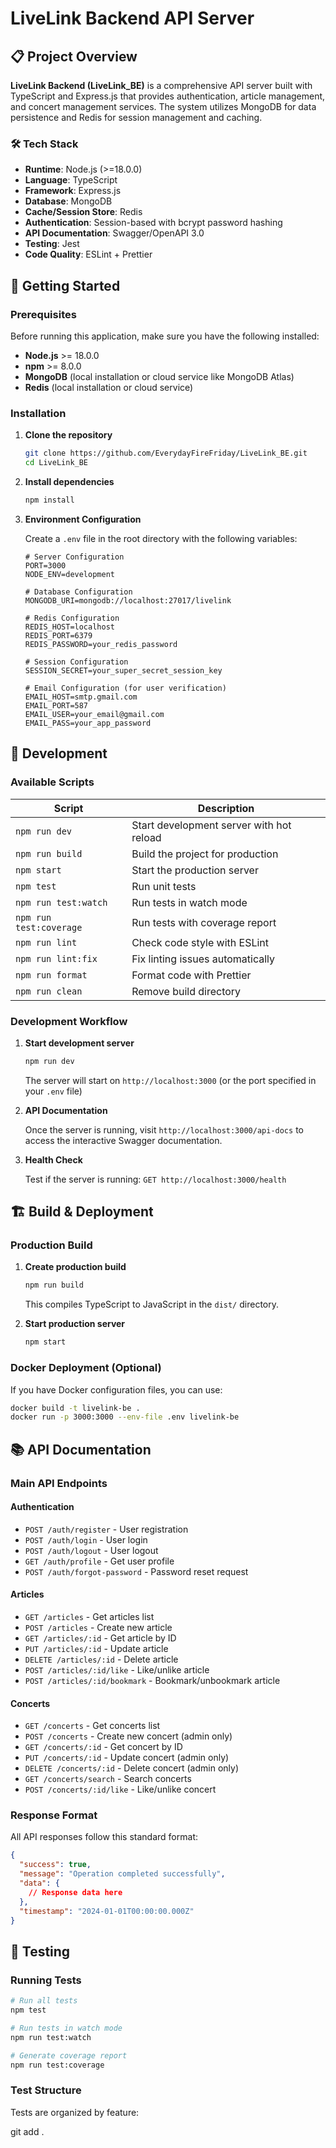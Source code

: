 # LiveLink Backend API Server

## 📋 Project Overview

**LiveLink Backend (LiveLink_BE)** is a comprehensive API server built with TypeScript and Express.js that provides authentication, article management, and concert management services. The system utilizes MongoDB for data persistence and Redis for session management and caching.

### 🛠 Tech Stack

- **Runtime**: Node.js (>=18.0.0)
- **Language**: TypeScript
- **Framework**: Express.js
- **Database**: MongoDB
- **Cache/Session Store**: Redis
- **Authentication**: Session-based with bcrypt password hashing
- **API Documentation**: Swagger/OpenAPI 3.0
- **Testing**: Jest
- **Code Quality**: ESLint + Prettier

## 🚀 Getting Started

### Prerequisites

Before running this application, make sure you have the following installed:

- **Node.js** >= 18.0.0
- **npm** >= 8.0.0
- **MongoDB** (local installation or cloud service like MongoDB Atlas)
- **Redis** (local installation or cloud service)

### Installation

1. **Clone the repository**
   ```bash
   git clone https://github.com/EverydayFireFriday/LiveLink_BE.git
   cd LiveLink_BE
   ```

2. **Install dependencies**
   ```bash
   npm install
   ```

3. **Environment Configuration**
   
   Create a `.env` file in the root directory with the following variables:
   ```env
   # Server Configuration
   PORT=3000
   NODE_ENV=development

   # Database Configuration
   MONGODB_URI=mongodb://localhost:27017/livelink

   # Redis Configuration
   REDIS_HOST=localhost
   REDIS_PORT=6379
   REDIS_PASSWORD=your_redis_password

   # Session Configuration
   SESSION_SECRET=your_super_secret_session_key

   # Email Configuration (for user verification)
   EMAIL_HOST=smtp.gmail.com
   EMAIL_PORT=587
   EMAIL_USER=your_email@gmail.com
   EMAIL_PASS=your_app_password
   ```

## 🔧 Development

### Available Scripts

| Script | Description |
|--------|-------------|
| `npm run dev` | Start development server with hot reload |
| `npm run build` | Build the project for production |
| `npm start` | Start the production server |
| `npm test` | Run unit tests |
| `npm run test:watch` | Run tests in watch mode |
| `npm run test:coverage` | Run tests with coverage report |
| `npm run lint` | Check code style with ESLint |
| `npm run lint:fix` | Fix linting issues automatically |
| `npm run format` | Format code with Prettier |
| `npm run clean` | Remove build directory |

### Development Workflow

1. **Start development server**
   ```bash
   npm run dev
   ```
   The server will start on `http://localhost:3000` (or the port specified in your `.env` file)

2. **API Documentation**
   
   Once the server is running, visit `http://localhost:3000/api-docs` to access the interactive Swagger documentation.

3. **Health Check**
   
   Test if the server is running: `GET http://localhost:3000/health`

## 🏗 Build & Deployment

### Production Build

1. **Create production build**
   ```bash
   npm run build
   ```
   This compiles TypeScript to JavaScript in the `dist/` directory.

2. **Start production server**
   ```bash
   npm start
   ```

### Docker Deployment (Optional)

If you have Docker configuration files, you can use:
```bash
docker build -t livelink-be .
docker run -p 3000:3000 --env-file .env livelink-be
```

## 📚 API Documentation

### Main API Endpoints

#### Authentication
- `POST /auth/register` - User registration
- `POST /auth/login` - User login
- `POST /auth/logout` - User logout
- `GET /auth/profile` - Get user profile
- `POST /auth/forgot-password` - Password reset request

#### Articles
- `GET /articles` - Get articles list
- `POST /articles` - Create new article
- `GET /articles/:id` - Get article by ID
- `PUT /articles/:id` - Update article
- `DELETE /articles/:id` - Delete article
- `POST /articles/:id/like` - Like/unlike article
- `POST /articles/:id/bookmark` - Bookmark/unbookmark article

#### Concerts
- `GET /concerts` - Get concerts list
- `POST /concerts` - Create new concert (admin only)
- `GET /concerts/:id` - Get concert by ID
- `PUT /concerts/:id` - Update concert (admin only)
- `DELETE /concerts/:id` - Delete concert (admin only)
- `GET /concerts/search` - Search concerts
- `POST /concerts/:id/like` - Like/unlike concert

### Response Format

All API responses follow this standard format:
```json
{
  "success": true,
  "message": "Operation completed successfully",
  "data": {
    // Response data here
  },
  "timestamp": "2024-01-01T00:00:00.000Z"
}
```

## 🧪 Testing

### Running Tests

```bash
# Run all tests
npm test

# Run tests in watch mode
npm run test:watch

# Generate coverage report
npm run test:coverage
```

### Test Structure

Tests are organized by feature:

git add .
